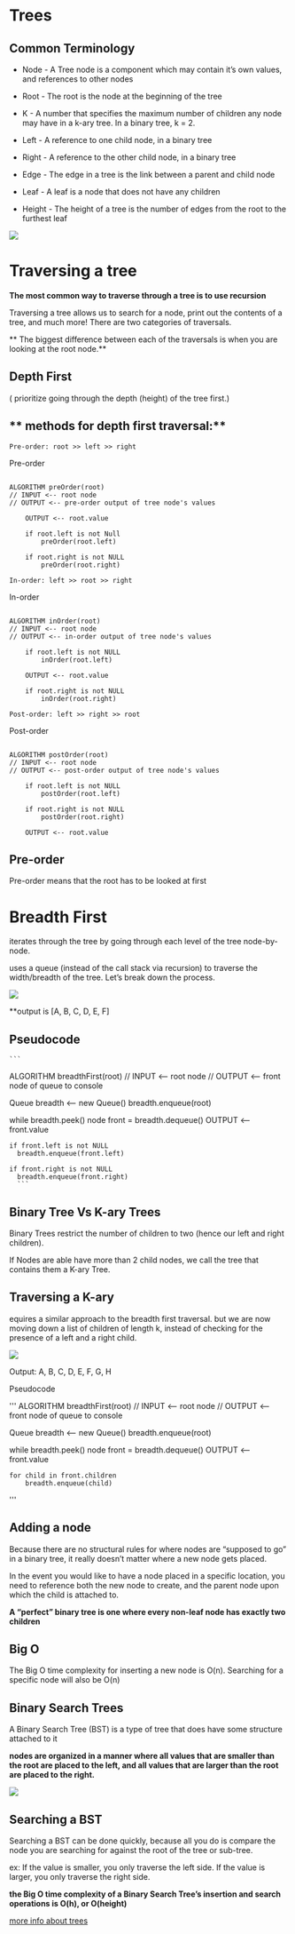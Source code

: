 # Trees



## Common Terminology

+ Node - A Tree node is a component which may contain it’s own values, and references to other nodes

+ Root - The root is the node at the beginning of the tree

+ K - A number that specifies the maximum number of children any node may have in a k-ary tree. In a binary tree, k = 2.

+ Left - A reference to one child node, in a binary tree

+ Right - A reference to the other child node, in a binary tree

+ Edge - The edge in a tree is the link between a parent and child node

+ Leaf - A leaf is a node that does not have any children

+ Height - The height of a tree is the number of edges from the root to the furthest leaf


![](https://codefellows.github.io/common_curriculum/data_structures_and_algorithms/Code_401/class-15/resources/images/BinaryTree1.PNG)



# Traversing a tree
**The most common way to traverse through a tree is to use recursion**

 Traversing a tree allows us to search for a node, print out the contents of a tree, and much more! There are two categories of traversals.

 ** The biggest difference between each of the traversals is when you are looking at the root node.**

 ##  Depth First
  ( prioritize going through the depth (height) of the tree first.)


 ## ** methods for depth first traversal:**

 `Pre-order: root >> left >> right`

  Pre-order
```

ALGORITHM preOrder(root)
// INPUT <-- root node
// OUTPUT <-- pre-order output of tree node's values

    OUTPUT <-- root.value

    if root.left is not Null
        preOrder(root.left)

    if root.right is not NULL
        preOrder(root.right)
```

`In-order: left >> root >> right`


In-order
```

ALGORITHM inOrder(root)
// INPUT <-- root node
// OUTPUT <-- in-order output of tree node's values

    if root.left is not NULL
        inOrder(root.left)

    OUTPUT <-- root.value

    if root.right is not NULL
        inOrder(root.right)
```
`Post-order: left >> right >> root`

Post-order
```

ALGORITHM postOrder(root)
// INPUT <-- root node
// OUTPUT <-- post-order output of tree node's values

    if root.left is not NULL
        postOrder(root.left)

    if root.right is not NULL
        postOrder(root.right)

    OUTPUT <-- root.value

```

##  Pre-order
Pre-order means that the root has to be looked at first




#  Breadth First

iterates through the tree by going through each level of the tree node-by-node.

uses a queue (instead of the call stack via recursion) to traverse the width/breadth of the tree. Let’s break down the process.

![](https://codefellows.github.io/common_curriculum/data_structures_and_algorithms/Code_401/class-15/resources/images/tree-example.png)

**output is [A, B, C, D, E, F]

## Pseudocode

    ```
ALGORITHM breadthFirst(root)
// INPUT  <-- root node
// OUTPUT <-- front node of queue to console

  Queue breadth <-- new Queue()
  breadth.enqueue(root)

  while breadth.peek()
    node front = breadth.dequeue()
    OUTPUT <-- front.value

    if front.left is not NULL
      breadth.enqueue(front.left)

    if front.right is not NULL
      breadth.enqueue(front.right)
      ```


## Binary Tree Vs K-ary Trees

Binary Trees restrict the number of children to two (hence our left and right children).


If Nodes are able have more than 2 child nodes, we call the tree that contains them a K-ary Tree.

## Traversing a K-ary 

equires a similar approach to the breadth first traversal. 
but we are now moving down a list of children of length k, instead of checking for the presence of a left and a right child.

![](https://codefellows.github.io/common_curriculum/data_structures_and_algorithms/Code_401/class-15/resources/images/KaryTree1.png)


Output: A, B, C, D, E, F, G, H



Pseudocode

'''
ALGORITHM breadthFirst(root)
// INPUT  <-- root node
// OUTPUT <-- front node of queue to console

  Queue breadth <-- new Queue()
  breadth.enqueue(root)

  while breadth.peek()
    node front = breadth.dequeue()
    OUTPUT <-- front.value

    for child in front.children
        breadth.enqueue(child)
'''

## Adding a node

Because there are no structural rules for where nodes are “supposed to go” in a binary tree, it really doesn’t matter where a new node gets placed.

In the event you would like to have a node placed in a specific location, you need to reference both the new node to create, and the parent node upon which the child is attached to.

**A “perfect” binary tree is one where every non-leaf node has exactly two children**


## Big O

The Big O time complexity for inserting a new node is O(n). Searching for a specific node will also be O(n)



## Binary Search Trees

A Binary Search Tree (BST) is a type of tree that does have some structure attached to it


**nodes are organized in a manner where all values that are smaller than the root are placed to the left, and all values that are larger than the root are placed to the right.**

![](https://codefellows.github.io/common_curriculum/data_structures_and_algorithms/Code_401/class-15/resources/images/BST1.PNG)


## Searching a BST
Searching a BST can be done quickly, because all you do is compare the node you are searching for against the root of the tree or sub-tree. 

ex:  If the value is smaller, you only traverse the left side. If the value is larger, you only traverse the right side.


**the Big O time complexity of a Binary Search Tree’s insertion and search operations is O(h), or O(height)**


[more info about trees](https://codefellows.github.io/common_curriculum/data_structures_and_algorithms/Code_401/class-15/resources/Trees.html)
